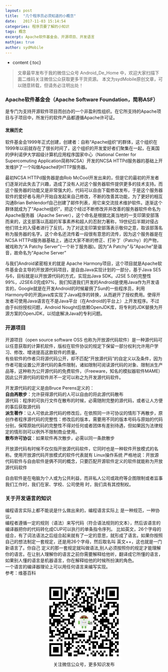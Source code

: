 ```yaml
---
layout: post
title:  "几个程序员必须知道的小概念"
date:   2017-11-03 15:14:54
categories: 程序员要了解的小知识
tags: 概念
excerpt: Apache软件基金会、开源项目、开发语言
mathjax: true
author: sydMobile
---
```

* content
{:toc}








>文章最早发布于我的微信公众号  Android_De_Home 中，欢迎大家扫描下面二维码关注微信公众获取更多干货资源。
本文为sydMobile原创文章，可以随意转载，但请务必注明出处！    


### Apache软件基金会（Apache Software Foundation，简称ASF）  
是专门为支持开源软件项目而创办的一个非盈利性组织。在它所支持的Apache项目与子项目中，所发行的软件产品都遵循Apache许可证。     

#### 发展历史     

软件基金会1999年正式创建，创建者：自称“Apache组织”的群体，这个组织在1999年以前就存在了很长时间了，这个组织的开发爱好者们聚集在一起，在美国的伊利诺伊大学超级计算机应用程序国家中心（National Center for Supercomuting Application简称NCSA）开发的NCSA HTTPd服务器的基础上开发维护了一个叫做Apache的HTTP服务器。  

最初NCSA HTTPd服务器是由Rob McCool开发出来的，但是它的最初的开发者们逐渐对此失去了兴趣，造成了没有人对这个服务器软件提供更多的技术支持。而这个服务器的功能又是非常强大的，代码可以自由下载修改发布，于是这个服务器软件的爱好者与用户开始自发起来自己修改，不断的改善其功能，为了更好的相互沟通Brian Behlendorf自己创建了邮件列表，用它来交流技术维护软件。逐渐这个群体就成为了“Apache组织”，把这个经过不断修改并并改善的服务器软件命名为Apache服务器（Apache Server），这个命名是根据北美当地的一支印第安部落而来的，这支部落以高超的军事素养和超人的忍耐力著称，19世纪后半期对侵占他们领土的入侵者进行了反抗，为了对这支印第安部落表示敬仰之意，取该部落名称为服务器的名字。这个命名还流传着一段很有意思的流传，因为这个服务器是在NCSA HTTPd服务器基础上，通过大家不断的修正、打补丁（Patchy）的产物，被戏称为“A Patchy Server"(一个补丁服务器)。因为”A Patchy"与“Apache”是谐音，故命名为“Apache Server”
  
  
与我们Android紧密相关的就是 Apache Harmony项目，这个项目就是Apache软件基金会主导的开放源代码项目，是自由Java实现计划的一部分，基于Java SE5与6，目标就是以开放源代码的方式，实现出Java SDK。J2SE 5.0的完整性99%，J2SE6.0完成97%，我们知道我们开发的Android是使用Java作为开发语言的，Google就是在开发Android的时候雇佣了Sun的一些程序员，利用Harmony中的开源java库实现了Java程序的转换，从而避开了授权费用。使得开发者可使用Java语言在不是Java平台（在Android的平台上）上开发程序。不过由于纠纷授权问题，Android Nought后依赖OpenJDK库，将专利的JDK替换为开源方案的OpenJDK，以彻底解决Java的专利问题。     



### 开源项目  


开源项目（open source software OSS 也称为开放源代码软件）是一种源代码可以任意获取的计算机软件，版权在软件协议的规定下保留一部分权利允许用户学习、修改、增进提高这款软件的质量。   
有些软件的作者只将源代码公开，却不匹配“开放源代码”的自定义以及条件，因为作者可能设置公开源代码的条件限制，诸如限制可阅读源代码的对象、限制派生产品等，这种称为公开源代码的免费软件，（Freeware，知名的模拟器软件MAME）因此公开源代码的软件并不一定可以称之为开发源代码软件。     

开发源代码的定义是由Bruce Perens定义的：  
**自由再散步**：允许获得源代码的人可以自由的将此源代码散布  
源代码：程序的可执行文件在散布的时候，必需随附完整的源代码，或者让人方便的事后获取源代码  
**派生著作**：让人可依此源代码的修改后，在依照同一许可协议的情形下再散步，原创作者程序源代码的完整性：修改后的版本，需要用不同的版本号码与原始的代码分别，保障原始代码的完整性不得对任何或者团体有差别待遇，但如果因为法律规定的情形则可以例外不限制商业使用。  
**散布许可协议**：如果软件再次散步，必需以同一条款散步   


   开放源代码有时候不仅仅指开放源代码软件，它同时也是一种软件开放模式的名称。使用开放源代码开放模式的软件代表就有
 Linux操作系统
 严格地说：开放源代码软件与自由软件是俩不同的概念，只要匹配开源软件定义的软件就能称为开放源代码软件

自由软件是在电脑为个人或为公共利益，而非私人公司或政府等企图限制或者监事我们工作时，我们在家、学校、公司使用
时，我们具有其控制权。


### 关于开发语言的知识  
编程语言实际上都不能说是什么做出来的，编程语言实际上
是一种规范，一种协议。   
编程者遵循一定的规则（语法）来写代码（符合语法规则的文本），然后该语言的编译器把你的代码转化成CUP可以执行的单条指令序列。
比如英文，26个字母的组合，有了词法语法之后组合起来就有了一定的意思，就形成了语言。如果你按照自己的想法制定一套规定，还是用26个字母，然后取名叫 英文++，这也就是一门新语言了。你自己 定义的那一套规定就叫做语法,别人必须按照你的规定才能理解你的语言。在让别人理解你的语言之前你需要解释给他听，翻译成它所懂的语言，如果别人懂的语言是机器语言，你在解释给他的时候所扮演的角色。   
 一个语言的编译器理论上可以用任何语言来编写实现。   
 参考：维基百科 
 <br />
<br />
<p align="center">
<img alt="AndroidInterviewQuestions" src="https://raw.githubusercontent.com/sydmobile/sydmobile.github.io/master/pic/myqr.png"><br />
  关注微信公众号，更多知识发布
</p>
